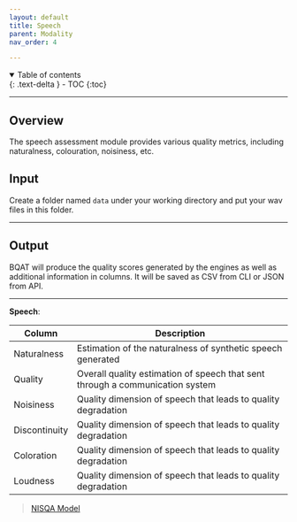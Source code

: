 ```yaml
---
layout: default
title: Speech
parent: Modality
nav_order: 4

---
```

<details open markdown="block">
  <summary>
    Table of contents
  </summary>
  {: .text-delta }
- TOC
{:toc}
</details>

---

## Overview

The speech assessment module provides various quality metrics, including naturalness, colouration, noisiness, etc. 

## Input

Create a folder named `data` under your working directory and put your wav files in this folder.

***

## Output

BQAT will produce the quality scores generated by the engines as well as additional information in columns. It will be saved as CSV from CLI or JSON from API. 

***

__Speech__:

| Column        | Description |
| ------------- | ----------- |
| Naturalness   | Estimation of the naturalness of synthetic speech generated |
| Quality       | Overall quality estimation of speech that sent through a communication system |
| Noisiness     | Quality dimension of speech that leads to quality degradation |
| Discontinuity | Quality dimension of speech that leads to quality degradation |
| Coloration    | Quality dimension of speech that leads to quality degradation |
| Loudness      | Quality dimension of speech that leads to quality degradation |

> [NISQA Model](https://www.isca-speech.org/archive/pdfs/interspeech_2021/mittag21_interspeech.pdf)
